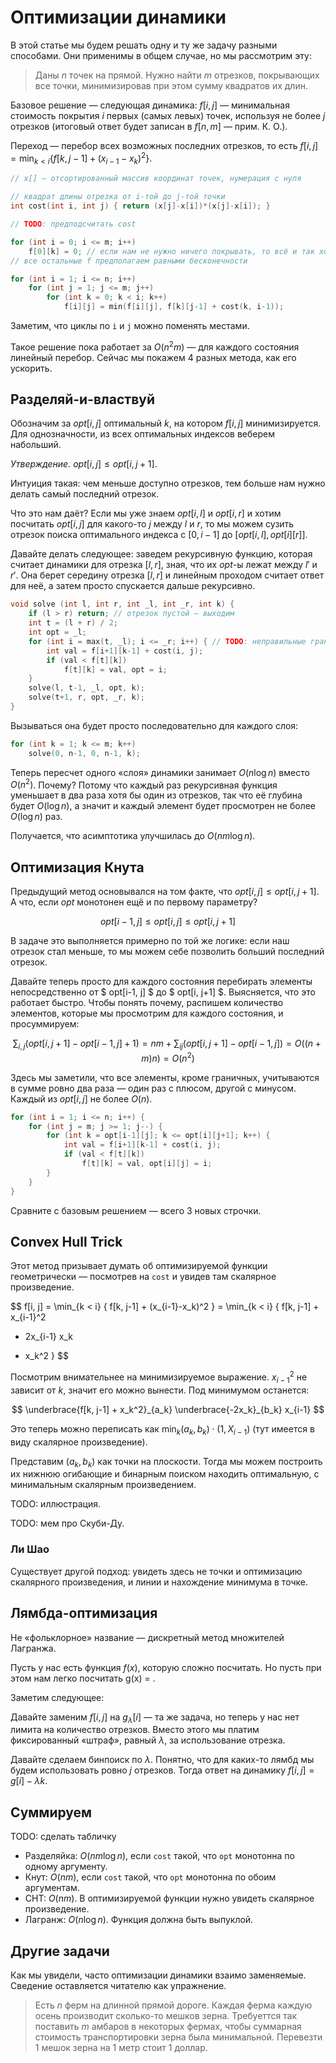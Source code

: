 # Оптимизации динамики

В этой статье мы будем решать одну и ту же задачу разными способами. Они применимы в общем случае, но мы рассмотрим эту:

> Даны $n$ точек на прямой. Нужно найти $m$ отрезков, покрывающих все точки, минимизировав при этом сумму квадратов их длин.

Базовое решение — следующая динамика: $f[i, j]$ — минимальная стоимость покрытия $i$ первых (самых левых) точек, используя не более $j$ отрезков (итоговый ответ будет записан в $f[n, m]$ — прим. К. О.).

Переход — перебор всех возможных последних отрезков, то есть $f[i, j] = \min_{k < i} \{f[k, j-1] + (x_{i-1}-x_k)^2 \}$.

```c++
// x[] — отсортированный массив координат точек, нумерация с нуля

// квадрат длины отрезка от i-той до j-той точки
int cost(int i, int j) { return (x[j]-x[i])*(x[j]-x[i]); }

// TODO: предподсчитать cost

for (int i = 0; i <= m; i++)
    f[0][k] = 0; // если нам не нужно ничего покрывать, то всё и так хорошо
// все остальные f предполагаем равными бесконечности

for (int i = 1; i <= n; i++)
    for (int j = 1; j <= m; j++)
        for (int k = 0; k < i; k++)
            f[i][j] = min(f[i][j], f[k][j-1] + cost(k, i-1));
```

Заметим, что циклы по `i` и `j` можно поменять местами.

Такое решение пока работает за $O(n^2 m)$ — для каждого состояния линейный перебор. Сейчас мы покажем 4 разных метода, как его ускорить.

## Разделяй-и-властвуй

Обозначим за $opt[i, j]$ оптимальный $k$, на котором $f[i, j]$ минимизируется. Для однозначности, из всех оптимальных индексов веберем набольший.

*Утверждение.* $opt[i, j] \leq opt[i, j+1]$.

Интуиция такая: чем меньше доступно отрезков, тем больше нам нужно делать самый последний отрезок.

Что это нам даёт? Если мы уже знаем $opt[i, l]$ и $opt[i, r]$ и хотим посчитать $opt[i, j]$ для какого-то $j$ между $l$ и $r$, то мы можем сузить отрезок поиска оптимального индекса с $[0, i-1]$ до $[opt[i, l], opt[i][r]]$.

Давайте делать следующее: заведем рекурсивную функцию, которая считает динамики для отрезка $[l, r]$, зная, что их $opt$-ы лежат между $l'$ и $r'$. Она берет середину отрезка $[l, r]$ и линейным проходом считает ответ для неё, а затем просто спускается дальше рекурсивно.

```c++
void solve (int l, int r, int _l, int _r, int k) {
    if (l > r) return; // отрезок пустой — выходим
    int t = (l + r) / 2;
    int opt = _l;
    for (int i = max(t, _l); i <= _r; i++) { // TODO: неправильные границы 
        int val = f[i+1][k-1] + cost(i, j);
        if (val < f[t][k])
            f[t][k] = val, opt = i;
    }
    solve(l, t-1, _l, opt, k);
    solve(t+1, r, opt, _r, k);
}
```

Вызываться она будет просто последовательно для каждого слоя:

```c++
for (int k = 1; k <= m; k++)
    solve(0, n-1, 0, n-1, k);
```

Теперь пересчет одного «слоя» динамики занимает $O(n \log n)$ вместо $O(n^2)$. Почему? Потому что каждый раз рекурсивная функция уменьшает в два раза хотя бы один из отрезков, так что её глубина будет  $O(\log n)$, а значит и каждый элемент будет просмотрен не более $O(\log n)$ раз.

Получается, что асимптотика улучшилась до $O(n m \log n)$.

## Оптимизация Кнута

Предыдущий метод основывался на том факте, что $opt[i, j] \leq opt[i, j+1]$. А что, если $opt$ монотонен ещё и по первому параметру?

$$ opt[i-1, j] \leq opt[i, j] \leq opt[i, j+1] $$

В задаче это выполняется примерно по той же логике: если наш отрезок стал меньше, то мы можем себе позволить больший последний отрезок.

Давайте теперь просто для каждого состояния перебирать элементы непосредственно от $ opt[i-1, j] $ до $ opt[i, j+1] $. Выясняется, что это работает быстро. Чтобы понять почему, распишем количество элементов, которые мы просмотрим для каждого состояния, и просуммируем:

$$ \sum_{i, j} (opt[i, j+1] - opt[i-1, j] + 1) = nm + \sum_{ij} (opt[i, j+1] - opt[i-1, j]) = O((n+m)n) = O(n^2) $$

Здесь мы заметили, что все элементы, кроме граничных, учитываются в сумме ровно два раза — один раз с плюсом, другой с минусом. Каждый из $opt[i, j]$ не более $O(n)$.

```c++
for (int i = 1; i <= n; i++) {
    for (int j = m; j >= 1; j--) {
        for (int k = opt[i-1][j]; k <= opt[i][j+1]; k++) {
            int val = f[i+1][k-1] + cost(i, j);
            if (val < f[t][k])
                f[t][k] = val, opt[i][j] = i;
        }
    }
}
```

Сравните с базовым решением — всего 3 новых строчки.

## Convex Hull Trick

Этот метод призывает думать об оптимизируемой функции геометрически — посмотрев на `cost` и увидев там скалярное произведение.

$$
f[i, j] = \min_{k < i} \{ f[k, j-1] + (x_{i-1}-x_k)^2 \} = \min_{k < i} \{
f[k, j-1] + x_{i-1}^2
- 2x_{i-1} x_k
+ x_k^2
\}
$$

Посмотрим внимательнее на минимизируемое выражение. $x_{i-1}^2$ не зависит от $k$, значит его можно вынести. Под минимумом останется:

$$
\underbrace{f[k, j-1] + x_k^2}_{a_k}
\underbrace{-2x_k}_{b_k} x_{i-1}
$$

Это теперь можно переписать как $\min_k (a_k, b_k) \cdot (1, X_{i-1})$ (тут имеется в виду скалярное произведение).

Представим $(a_k, b_k)$ как точки на плоскости. Тогда мы можем построить их нижнюю огибающие и бинарным поиском находить оптимальную, с минимальным скалярным произведением.

TODO: иллюстрация.

TODO: мем про Скуби-Ду.

### Ли Шао

Существует другой подход: увидеть здесь не точки и оптимизацию скалярного произведения, и линии и нахождение минимума в точке.

## Лямбда-оптимизация

Не «фольклорное» название — дискретный метод множителей Лагранжа.

Пусть у нас есть функция $f(x)$, которую сложно посчитать. Но пусть при этом нам легко посчитать g(x) = .

Заметим следующее: 

Давайте заменим $f[i, j]$ на $g_\lambda[i]$ — та же задача, но теперь у нас нет лимита на количество отрезков. Вместо этого мы платим фиксированный «штраф», равный $\lambda$, за использование отрезка.

Давайте сделаем бинпоиск по $\lambda$. Понятно, что для каких-то лямбд мы будем использовать ровно $j$ отрезков. Тогда ответ на динамику $f[i, j] = g[i] - \lambda k$.

## Суммируем

TODO: сделать табличку

* Разделяйка: $O(nm \log n)$, если `cost` такой, что `opt` монотонна по одному аргументу.
* Кнут: $O(nm)$, если `cost` такой, что `opt` монотонна по обоим аргументам.
* CHT: $O(nm)$. В оптимизируемой функции нужно увидеть скалярное произведение.
* Лагранж: $O(n \log n)$. Функция должна быть выпуклой.

## Другие задачи

Как мы увидели, часто оптимизации динамики взаимо заменяемые. Сведение оставляется читателю как упражнение.

> Есть $n$ ферм на длинной прямой дороге. Каждая ферма каждую осень производит сколько-то мешков зерна. Требуеттся так поставить $m$ амбаров в некоторых фермах, чтобы суммарная стоимость транспортировки зерна была минимальной. Перевезти 1 мешок зерна на 1 метр стоит 1 доллар.
